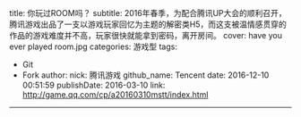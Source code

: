 title: 你玩过ROOM吗？
subtitle: 2016年春季，为配合腾讯UP大会的顺利召开，腾讯游戏出品了一支以游戏玩家回忆为主题的解密类H5，而这支被温情感贯穿的作品的游戏难度并不高，玩家很快就能拿到密码，离开房间。
cover: have you ever played room.jpg
categories: 游戏型
tags:
  - Git
  - Fork
author:
  nick: 腾讯游戏
  github_name: Tencent
date: 2016-12-10 00:51:59
publishDate: 2016-03-10
link: http://game.qq.com/cp/a20160310mstt/index.html
---

<!-- more -->
